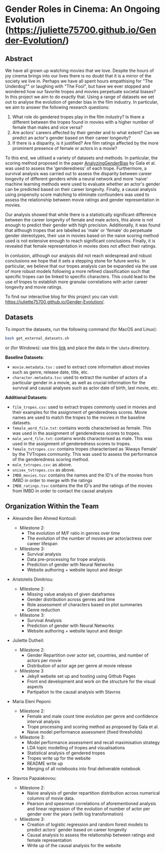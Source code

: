 # Gender Roles in Cinema: An Ongoing Evolution (https://juliette75700.github.io/Gender-Evolution/)

## Abstract

We have all grown up watching movies that we love. Despite the hours of joy cinema brings into our lives there is no doubt that it is a mirror of the society we live in. Perhaps we have all spent hours empathising for "The Underdog"" or laughing with "The Fool", but have we ever stopped and wondered how our favorite tropes and movies perpetuate societal biases? In this project we aim to do exactly that. Using a range of datasets we set out to analyse the evolution of gender bias in the film industry. In particular, we aim to answer the following research questions:

1. What role do gendered tropes play in the film industry? Is there a different between the tropes found in movies with a higher number of female than males and vice versa?
2. Are actors' careers affected by their gender and to what extent? Can we predict an actor's gender based on their career longevity?
3. If there is a disparity, is it justified? Are film ratings affected by the more prominent presence of female or actors in a movie?

To this end, we utilised a variety of datasets and methods. In particular, the scoring method proposed in the paper [AnalyzingGenderBias](https://aclanthology.org/2020.nlpcss-1.23/) by Gala et al. was used to assess the 'genderedness' of each trope. Furthermore, a survival analysis was carried out to assess the disparity between career longevity of different genders while a neural network and more 'naive' machine learning methods were used to evaluate whether an actor's gender can be predicted based on their career longevity. Finally, a causal analysis using propensity score matching to eliminate confounders was used to assess the relationship between movie ratings and gender representation in movies.

Our analysis showed that while there is a statistically significant difference between the career longevity of female and male actors, this alone is not enough to predict their gender with high precision. Additionally, it was found that although tropes that are labelled as 'male' or 'female' do perpetuate gender stereotypes, their use in movies based on the naive scoring method used is not extensive enough to reach significant conclusions. Finally, it is revealed that female representation in movies does not affect their ratings.

In conlusion, although our analysis did not reach widespread and robust conclusions we hope that it sets a stepping stone for future works. In particular, we believe that our tropes analysis can be expanded via the use of more robust models following a more refined classification such that specific tropes can be linked to specific characters. This could lead to the use of tropes to establish more granular correlations with actor career longevity and movie ratings.

To find our interactive blog for this project you can visit: https://juliette75700.github.io/Gender-Evolution/.

## Datasets

To import the datasets, run the following command (for MacOS and Linux):

```bash
bash get_external_datasets.sh
```

or (for Windows): use this [link](https://drive.google.com/uc?export=download&id=19C4MvZ6JAMHAnnBZUyS0xSRo8Q9NEU9w) and place the data in the `\data` directory.

**Baseline Datasets**:

- `movie.metadata.tsv` : used to extract core information about movies such as genre, release date, title, etc.
- `character.metadata.tsv`: used to extract the number of actors of a particular gender in a movie, as well as crucial information for the survival and causal analyses such as actor date of birth, last movie, etc.

**Additional Datasets**:

- `film_tropes.csv`: used to extract tropes commonly used in movies and their examples for the assignment of genderedness scores. Movie names are used to match the tropes to the movies in the baseline datasets.
- `female_word_file.txt`: contains words characterised as female. This was used in the assignment of genderedness scores to tropes. 
- `male_word_file.txt`: contains words characterised as male. This was used in the assignment of genderedness scores to tropes.
- `female_tvtropes.csv`: contains tropes characterised as 'Always Female' by the TVTropes community. This was used to assess the performance of the genderedness scoring method.
- `male_tvtropes.csv`: as above.
- `unisex_tvtropes.csv` as above.
- `IMDB_movies.tsv`: contains the names and the ID's of the movies from IMBD in order to merge with the ratings
- `IMDB_ratings.tsv`: contains the the ID's and the ratings of the movies from IMBD in order to contact the causal analysis

## Organization Within the Team

- Alexandre Ben Ahmed Kontouli:
    - Milestone 2:
        - The evolution of M/F ratio in genres over time
        - The evolution of the number of movies per actor/actress over career lifespan
    - Milestone 3:
        - Survival analysis
        - Data pre-processing for trope analysis
        - Prediction of gender with Neural Networks
        - Website authoring + website layout and design

- Aristotelis Dimitriou:
    - Milestone 2:
        - Missing value analysis of given dataframes
        - Gender distribution across genres and time
        - Role assessment of characters based on plot summaries
        - Genre reduction
    - Milestone 3:
        - Survival Analysis
        - Prediction of gender with Neural Networks
        - Website authoring + website layout and design

- Juliette Dutheil:
    - Milestone 2:
        - Gender Repartition over actor set, countries, and number of actors per movie
        - Distribution of actor age per genre at movie release
    - Milestone 3
        - Jekyll website set up and hosting using Github Pages
        - Front end development and work on the structure for the visual aspects  
        - Partipation to the causal analysis with Stavros

- Maria Eleni Peponi:
    - Milestone 2:
        - Female and male count time evolution per genre and confidence interval analysis
        - Trope processing and scoring method as proposed by Gala et al. 
        - Naive model performance assessment (fixed thresholds)
    - Milestone 3:
        - Model performance assessment and recall maximisation strategy
        - LDA topic modelling of tropes and visualisations
        - Statistical analysis of gendered tropes
        - Tropes write up for the website
        - README write up
        - Merging of all notebooks into final deliverable notebook

- Stavros Papaiakovou:
    - Milestone 2:
        - Naive analysis of gender repartition distribution across numerical columns of movie data.
        - Pearson and spearman correlations of aforementioned analysis and linear regression of the evolution of number of actor per gender over the years (with log transformation)
    - Milestone 3:
        - Creation of logistic regression and random forest models to predict actors' gender based on career longevity
        - Causal analysis to assess the relationship between ratings and female representation
        - Write up of the causal analysis for the website
